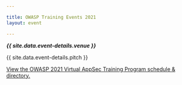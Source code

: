 ```yaml
---

title: OWASP Training Events 2021
layout: event

---
```


<!-- rebuild 13 -->

***{{ site.data.event-details.venue }}***

{{ site.data.event-details.pitch }}

<a id="sched-embed" href="//owaspmay2021virtualappsec.sched.com/" data-sched-sidebar="no">View the OWASP 2021 Virtual AppSec Training Program schedule &amp; directory.</a><script type="text/javascript" src="//owasp2021virtualappsec.sched.com/js/embed.js"></script>

